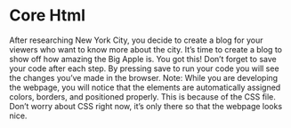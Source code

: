 # Core Html
After researching New York City, you decide to create a blog for your viewers who want to know more about the city. It’s time to create a blog to show off how amazing the Big Apple is. You got this!  Don’t forget to save your code after each step. By pressing save to run your code you will see the changes you’ve made in the browser.  Note: While you are developing the webpage, you will notice that the elements are automatically assigned colors, borders, and positioned properly. This is because of the CSS file. Don’t worry about CSS right now, it’s only there so that the webpage looks nice.
